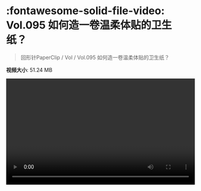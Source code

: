 # :fontawesome-solid-file-video: Vol.095 如何造一卷温柔体贴的卫生纸？

> 回形针PaperClip / Vol / Vol.095 如何造一卷温柔体贴的卫生纸？

**视频大小**: 51.24 MB

<video id="V-09d23e3aef6edc3981948b4ed5926906" width="512" height="288" preload="none" playsinline webkit-playsinline></video>